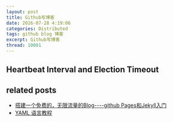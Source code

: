 ```yaml
---
layout: post
title: Github写博客
date: 2016-07-28 4:19:06
categories: Distributed
tags: github blog 博客
excerpt: Github写博客
thread: 10001
---
```


## Heartbeat Interval and Election Timeout


## related posts

* [搭建一个免费的，无限流量的Blog----github Pages和Jekyll入门](http://www.ruanyifeng.com/blog/2012/08/blogging_with_jekyll.html)
* [YAML 语言教程](http://www.ruanyifeng.com/blog/2016/07/yaml.html)
